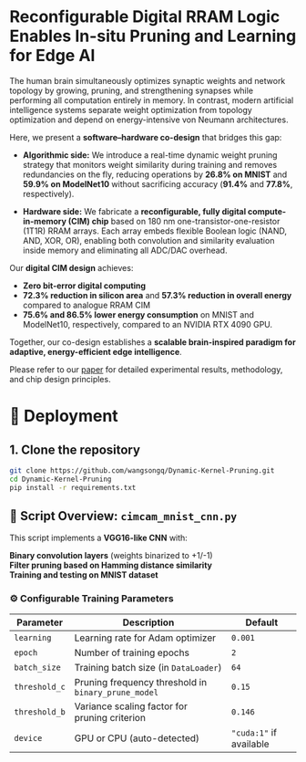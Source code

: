 # Reconfigurable Digital RRAM Logic Enables In-situ Pruning and Learning for Edge AI

The human brain simultaneously optimizes synaptic weights and network topology by growing, pruning, and strengthening synapses while performing all computation entirely in memory. In contrast, modern artificial intelligence systems separate weight optimization from topology optimization and depend on energy-intensive von Neumann architectures.

Here, we present a **software–hardware co-design** that bridges this gap:

- **Algorithmic side:** We introduce a real-time dynamic weight pruning strategy that monitors weight similarity during training and removes redundancies on the fly, reducing operations by **26.8% on MNIST** and **59.9% on ModelNet10** without sacrificing accuracy (**91.4%** and **77.8%**, respectively).

- **Hardware side:** We fabricate a **reconfigurable, fully digital compute-in-memory (CIM) chip** based on 180 nm one-transistor-one-resistor (1T1R) RRAM arrays. Each array embeds flexible Boolean logic (NAND, AND, XOR, OR), enabling both convolution and similarity evaluation inside memory and eliminating all ADC/DAC overhead.

Our **digital CIM design** achieves:

- **Zero bit-error digital computing**
- **72.3% reduction in silicon area** and **57.3% reduction in overall energy** compared to analogue RRAM CIM
- **75.6% and 86.5% lower energy consumption** on MNIST and ModelNet10, respectively, compared to an NVIDIA RTX 4090 GPU.

Together, our co-design establishes a **scalable brain-inspired paradigm for adaptive, energy-efficient edge intelligence**.

Please refer to our [paper](https://arxiv.org/abs/2506.13151) for detailed experimental results, methodology, and chip design principles.

# 🚀 Deployment

## 1. Clone the repository

```bash
git clone https://github.com/wangsongq/Dynamic-Kernel-Pruning.git
cd Dynamic-Kernel-Pruning
pip install -r requirements.txt
```
## 📝 Script Overview: `cimcam_mnist_cnn.py`

This script implements a **VGG16-like CNN** with:

**Binary convolution layers** (weights binarized to +1/-1)  
**Filter pruning based on Hamming distance similarity**  
**Training and testing on MNIST dataset**

### ⚙️ **Configurable Training Parameters**

| Parameter | Description | Default |
| --- | --- | --- |
| `learning` | Learning rate for Adam optimizer | `0.001` |
| `epoch` | Number of training epochs | `2` |
| `batch_size` | Training batch size (in `DataLoader`) | `64` |
| `threshold_c` | Pruning frequency threshold in `binary_prune_model` | `0.15` |
| `threshold_b` | Variance scaling factor for pruning criterion | `0.146` |
| `device` | GPU or CPU (auto-detected) | `"cuda:1"` if available |

